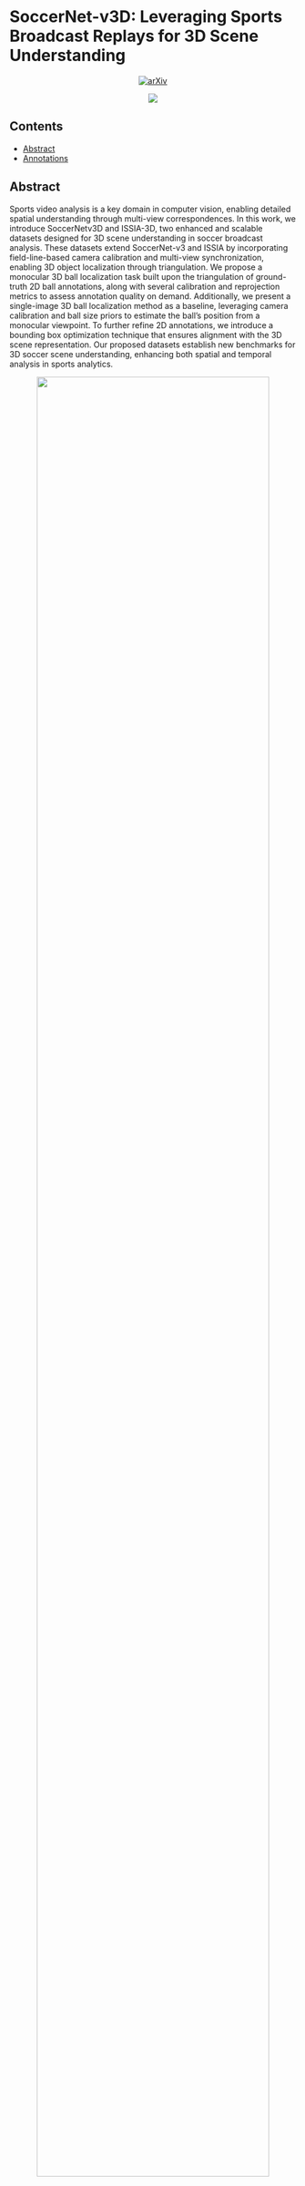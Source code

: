 # SoccerNet-v3D: Leveraging Sports Broadcast Replays for 3D Scene Understanding

<div align="center">

[![arXiv](https://img.shields.io/badge/arXiv-2504.10106-b31b1b.svg?style=for-the-badge)](https://arxiv.org/abs/2504.10106)

![](pipeline.gif)
</div>

## Contents
- [Abstract](#abstract)
- [Annotations](#annotations)


## Abstract
Sports video analysis is a key domain in computer vision,
enabling detailed spatial understanding through multi-view
correspondences. In this work, we introduce SoccerNetv3D
and ISSIA-3D, two enhanced and scalable datasets
designed for 3D scene understanding in soccer broadcast
analysis. These datasets extend SoccerNet-v3 and ISSIA
by incorporating field-line-based camera calibration and
multi-view synchronization, enabling 3D object localization
through triangulation. We propose a monocular 3D ball localization
task built upon the triangulation of ground-truth
2D ball annotations, along with several calibration and reprojection
metrics to assess annotation quality on demand.
Additionally, we present a single-image 3D ball localization
method as a baseline, leveraging camera calibration and
ball size priors to estimate the ball’s position from a monocular
viewpoint. To further refine 2D annotations, we introduce
a bounding box optimization technique that ensures
alignment with the 3D scene representation. Our proposed
datasets establish new benchmarks for 3D soccer scene understanding,
enhancing both spatial and temporal analysis
in sports analytics.

<p align="center"><img src=figures/pipeline-1.png  width=90% height=90%></p>
<strong>SoccerNet-v3D dataset generation pipeline</strong>. A main camera frame is paired with its corresponding synchronized replay frames,
where blue dots indicate the original SoccerNet-v3 [8] field-line annotations. The PnLCalib [15] calibration pipeline is used to recover
camera parameters {K,R, t}. Calibration quality is assessed using JaCγ, with a threshold of JaC0.5% = 0.75 to determine whether
frames qualify as part of the multi-view system. Red lines represent the field projection obtained from the estimated calibration. Finally,
2D ball annotations are fused through triangulation to estimate 3D ball positions, while original bounding boxes are optimized to ensure
consistency with the 3D scene, with the original SoccerNet-v3 [8] and optimized bounding boxes represented in red and blue, respectively.


## Annotations
